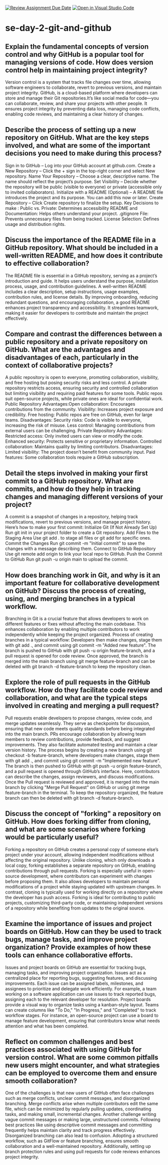 [![Review Assignment Due Date](https://classroom.github.com/assets/deadline-readme-button-22041afd0340ce965d47ae6ef1cefeee28c7c493a6346c4f15d667ab976d596c.svg)](https://classroom.github.com/a/8wgCKhpZ)
[![Open in Visual Studio Code](https://classroom.github.com/assets/open-in-vscode-2e0aaae1b6195c2367325f4f02e2d04e9abb55f0b24a779b69b11b9e10269abc.svg)](https://classroom.github.com/online_ide?assignment_repo_id=18415220&assignment_repo_type=AssignmentRepo)
# se-day-2-git-and-github
## Explain the fundamental concepts of version control and why GitHub is a popular tool for managing versions of code. How does version control help in maintaining project integrity?
Version control is a system that tracks file changes over time, allowing software engineers to collaborate, revert to previous versions, and maintain project integrity. 
GitHub, is a cloud-based platform where developers can store and manage their Git repositories.It’s like social media for code—you can collaborate, review, and share your projects with other people. It ensures project integrity by preventing data loss, managing code conflicts, enabling code reviews, and maintaining a clear history of changes. 

## Describe the process of setting up a new repository on GitHub. What are the key steps involved, and what are some of the important decisions you need to make during this process? 
Sign in to GitHub – Log into your GitHub account at github.com.
Create a New Repository – Click the + sign in the top-right corner and select New repository.
Name Your Repository – Choose a clear, descriptive name. The name should reflect the project’s purpose.
Set Visibility – Decide whether the repository will be public (visible to everyone) or private (accessible only to invited collaborators).
Initialize with a README (Optional) – A README file introduces the project and its purpose. You can add this now or later.
Create Repository – Click Create repository to finalize the setup.
Key Decisions to make : Public vs. Private: Determines accessibility
README and Documentation: Helps others understand your project.
.gitignore File: Prevents unnecessary files from being tracked.
License Selection: Defines usage and distribution rights.

## Discuss the importance of the README file in a GitHub repository. What should be included in a well-written README, and how does it contribute to effective collaboration?
The README file is essential in a GitHub repository, serving as a project’s introduction and guide. It helps users understand the purpose, installation process, usage, and contribution guidelines. A well-written README includes a clear description, setup instructions, usage examples, contribution rules, and license details. By improving onboarding, reducing redundant questions, and encouraging collaboration, a good README enhances project transparency and accessibility. It streamlines teamwork, making it easier for developers to contribute and maintain the project effectively.
## Compare and contrast the differences between a public repository and a private repository on GitHub. What are the advantages and disadvantages of each, particularly in the context of collaborative projects?
A public repository is open to everyone, promoting collaboration, visibility, and free hosting but posing security risks and less control. A private repository restricts access, ensuring security and controlled collaboration but limiting visibility and requiring paid features for some tools. Public repos suit open-source projects, while private ones are ideal for confidential work.
Public Repository
Advantages:Open collaboration: Encourages contributions from the community.
Visibility: Increases project exposure and credibility.
Free hosting: Public repos are free on GitHub, even for large teams.
Disadvantages:
Security risks: Code is visible to everyone, increasing the risk of misuse.
Less control: Managing contributions from external users can be challenging.
Private Repository
Advantages:
Restricted access: Only invited users can view or modify the code.
Enhanced security: Protects sensitive or proprietary information.
Controlled collaboration: Maintains quality by limiting contributors.
Disadvantages:
Limited visibility: The project doesn’t benefit from community input.
Paid features: Some collaboration tools require a GitHub subscription.
## Detail the steps involved in making your first commit to a GitHub repository. What are commits, and how do they help in tracking changes and managing different versions of your project?
A commit is a snapshot of changes in a repository, helping track modifications, revert to previous versions, and manage project history. Here’s how to make your first commit:
Initialize Git (If Not Already Set Up)
Run git init in your project folder to create a Git repository.
Add Files to the Staging Area
Use git add . to stage all files or git add <filename> for specific ones.
Commit the Changes
Run git commit -m "Initial commit" to save the changes with a message describing them.
Connect to GitHub Repository
Use git remote add origin <repo-URL> to link your local repo to GitHub.
Push the Commit to GitHub
Run git push -u origin main to upload the commit.

## How does branching work in Git, and why is it an important feature for collaborative development on GitHub? Discuss the process of creating, using, and merging branches in a typical workflow.
Branching in Git is a crucial feature that allows developers to work on different features or fixes without affecting the main codebase. This enhances collaboration by enabling multiple contributors to work independently while keeping the project organized.
Process of creating branches in a typical workflow: Developers then make changes, stage them with git add ., and commit using git commit -m "Added new feature". The branch is pushed to GitHub with git push -u origin feature-branch, and a pull request is opened for code review. Once approved, the branch is merged into the main branch using git merge feature-branch and can be deleted with git branch -d feature-branch to keep the repository clean.

## Explore the role of pull requests in the GitHub workflow. How do they facilitate code review and collaboration, and what are the typical steps involved in creating and merging a pull request?
Pull requests enable developers to propose changes, review code, and merge updates seamlessly. They serve as checkpoints for discussion, ensuring that new code meets quality standards before being integrated into the main branch. PRs encourage collaboration by allowing team members to review contributions, provide feedback, and suggest improvements. They also facilitate automated testing and maintain a clear version history.
The process begins by creating a new branch using git checkout -b feature-branch, where developers make changes, stage them with git add ., and commit using git commit -m "Implemented new feature". The branch is then pushed to GitHub with git push -u origin feature-branch, and a pull request is opened through GitHub’s interface. Here, contributors can describe the changes, assign reviewers, and discuss modifications.
Once the Pull request is reviewed and approved, it is merged into the main branch by clicking "Merge Pull Request" on GitHub or using git merge feature-branch in the terminal. To keep the repository organized, the feature branch can then be deleted with git branch -d feature-branch.

## Discuss the concept of "forking" a repository on GitHub. How does forking differ from cloning, and what are some scenarios where forking would be particularly useful?
Forking a repository on GitHub creates a personal copy of someone else’s project under your account, allowing independent modifications without affecting the original repository. Unlike cloning, which only downloads a local copy, forking establishes a separate repository on GitHub, enabling contributions through pull requests. Forking is especially useful in open-source development, where contributors can experiment with changes before proposing them. It also allows developers to maintain personal modifications of a project while staying updated with upstream changes. In contrast, cloning is typically used for working directly on a repository where the developer has push access. Forking is ideal for contributing to public projects, customizing third-party code, or maintaining independent versions of a repository while benefiting from updates to the original source.
## Examine the importance of issues and project boards on GitHub. How can they be used to track bugs, manage tasks, and improve project organization? Provide examples of how these tools can enhance collaborative efforts.
Issues and project boards on GitHub are essential for tracking bugs, managing tasks, and improving project organization. Issues act as a centralized place for reporting bugs, suggesting features, and discussing improvements. Each issue can be assigned labels, milestones, and assignees to prioritize and delegate work efficiently. For example, a team working on a software application can use issues to track reported bugs, assigning each to the relevant developer for resolution. Project boards provide a visual way to organize tasks using a kanban-style layout. Teams can create columns like "To Do," "In Progress," and "Completed" to track workflow stages. For instance, an open-source project can use a board to manage feature development, ensuring that contributors know what needs attention and what has been completed.
## Reflect on common challenges and best practices associated with using GitHub for version control. What are some common pitfalls new users might encounter, and what strategies can be employed to overcome them and ensure smooth collaboration?
One of the challenges is that new users of GitHub often face challenges such as merge conflicts, unclear commit messages, and disorganized branching. Merge conflicts arise when multiple contributors edit the same file, which can be minimized by regularly pulling updates, coordinating tasks, and making small, incremental changes.
Another challenge writing vague commit messages or making large, unstructured commits. Following best practices like using descriptive commit messages and committing frequently helps maintain clarity and track progress effectively.
Disorganized branching can also lead to confusion. Adopting a structured workflow, such as GitFlow or feature branching, ensures smooth collaboration and a well-maintained repository. Additionally, setting up branch protection rules and using pull requests for code reviews enhances project integrity.

